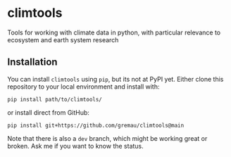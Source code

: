 # climtools

Tools for working with climate data in python, with particular relevance to ecosystem and earth system research

## Installation

You can install `climtools` using `pip`, but its not at PyPI yet. Either clone this repository to your local environment and install with:

    pip install path/to/climtools/

or install direct from GitHub:

    pip install git+https://github.com/gremau/climtools@main

Note that there is also a `dev` branch, which might be working great or broken. Ask me if you want to know the status.

